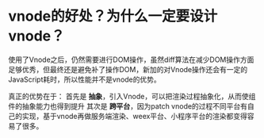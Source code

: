 # vnode的好处？为什么一定要设计vnode？

使用了Vnode之后，仍然需要进行DOM操作，虽然diff算法在减少DOM操作方面足够优秀，但最终还是避免补了操作DOM，新加的对Vnode操作还会有一定的JavaScript耗时，所以性能并不是vnode的优势。

真正的优势在于：
首先是 **抽象**，引入Vnode，可以把渲染过程抽象化，从而使组件的抽象能力也得到提升
其次是 **跨平台**，因为patch vnode的过程不同平台有自己的实现，基于vnode再做服务端渲染、weex平台、小程序平台的渲染都变得容易了很多。